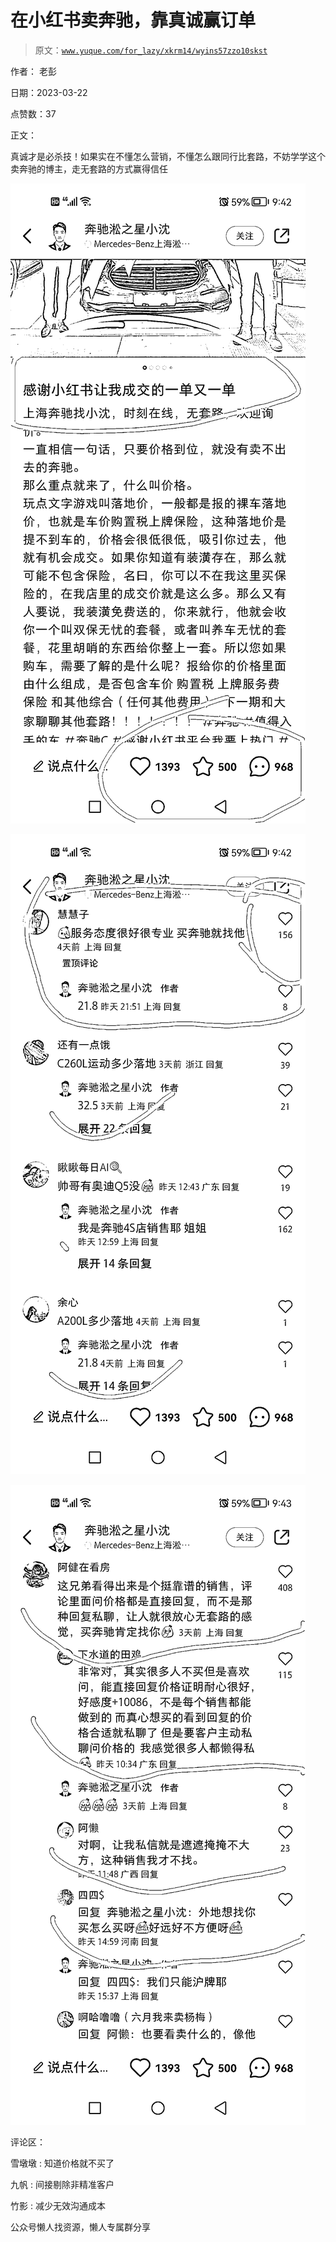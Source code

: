 # 在小红书卖奔驰，靠真诚赢订单

> 原文：[`www.yuque.com/for_lazy/xkrm14/wyins57zzo10skst`](https://www.yuque.com/for_lazy/xkrm14/wyins57zzo10skst)

作者： 老彭

日期：2023-03-22

点赞数：37

正文：

真诚才是必杀技！如果实在不懂怎么营销，不懂怎么跟同行比套路，不妨学学这个卖奔驰的博主，走无套路的方式赢得信任

![](img/60d2be799867a0b12bab0fcad11a4faa.png)  

![](img/4f9602ade3866ba5ed926ba5e7f40718.png)

![](img/4284b245ce3490ea2b490bf3eff1eac9.png)  

评论区：

雪墩墩 : 知道价格就不买了

九帆 : 间接剔除非精准客户

竹影 : 减少无效沟通成本

公众号懒人找资源，懒人专属群分享

